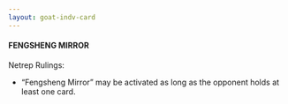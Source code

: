 ```yaml
---
layout: goat-indv-card
---
```


#### FENGSHENG MIRROR

Netrep Rulings:

*   “Fengsheng Mirror” may be activated as long as the opponent holds at least one card.